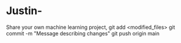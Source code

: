 # Justin-
Share your own machine learning project,
git add <modified_files>
git commit -m "Message describing changes"
git push origin main
